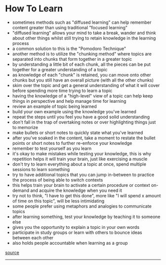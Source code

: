 # How To Learn

- sometimes methods such as "diffused learning" can help remember content greater than using traditional "focused learning"
- "diffused learning" allows your mind to take a break, wander and think about other things whilst still trying to retain knowledge in the learning process
- a common solution to this is the "Pomodoro Technique"
- another method is to utilize the "chunking method" where topics are separated into chunks that form together in a greater topic
- by understanding a little bit of each chunk, all the pieces can be put together for a greater understanding of a topic
- as knowledge of each "chunk" is retained, you can move onto other chunks but you still have an overall picture (with all the other chunks)
- skim over the topic and get a general understanding of what it will cover before spending more time trying to learn a topic
- having the knowledge of a "high-level" view of a topic can help keep things in perspective and help manage time for learning
- review an example of topic being learned
- build your own example using the knowledge you've learned
- repeat the steps until you feel you have a good solid understanding
- don't fall in the trap of overtaking notes or over highlighting things just to memorize
- make bullets or short notes to quickly state what you've learned
- after you've soaked in the content, take a moment to restate the bullet points or short notes to further re-enforce your knowledge
- remember to test yourself as you learn
- it's okay to make mistakes while testing your knowledge, this is why repetition helps it will train your brain, just like exercising a muscle
- don't try to learn everything about a topic at once, spend multiple sessions to learn something
- try to have additional topics that you can jump in-between to practice the process of being able to switch contexts
- this helps train your brain to activate a certain procedure or context on-demand and acquire the knowledge when you need it
- try not to think, "I have to get this done", more like "I will spend x amount of time on this topic", will be less intimidating
- some people prefer using metaphors and analogies to communicate topics
- after learning something, test your knowledge by teaching it to someone else
- gives you the opportunity to explain a topic in your own words
- participate in study groups or learn with others to bounce ideas between each other
- also holds people accountable when learning as a group

[source](https://medium.com/learn-love-code/learnings-from-learning-how-to-learn-19d149920dc4)

---
